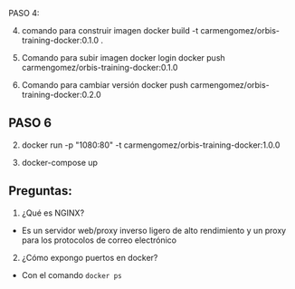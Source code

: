 PASO 4:

4. comando para construir imagen 
docker build -t carmengomez/orbis-training-docker:0.1.0 .

5. Comando para subir imagen 
docker login
docker push carmengomez/orbis-training-docker:0.1.0

4. Comando para cambiar versión
docker push carmengomez/orbis-training-docker:0.2.0

## PASO 6

2. docker run -p "1080:80" -t carmengomez/orbis-training-docker:1.0.0

5.  docker-compose up

## Preguntas:

1. ¿Qué es NGINX?
- Es un servidor web/proxy inverso ligero de alto rendimiento y un proxy para los protocolos de correo electrónico 

2. ¿Cómo expongo puertos en docker?
- Con el comando `docker ps`
